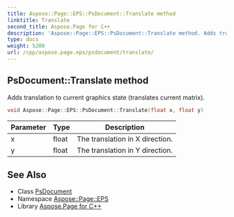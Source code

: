 ```yaml
---
title: Aspose::Page::EPS::PsDocument::Translate method
linktitle: Translate
second_title: Aspose.Page for C++
description: 'Aspose::Page::EPS::PsDocument::Translate method. Adds translation to current graphics state (translates current matrix) in C++.'
type: docs
weight: 5200
url: /cpp/aspose.page.eps/psdocument/translate/
---
```

## PsDocument::Translate method


Adds translation to current graphics state (translates current matrix).

```cpp
void Aspose::Page::EPS::PsDocument::Translate(float x, float y)
```


| Parameter | Type | Description |
| --- | --- | --- |
| x | float | The translation in X direction. |
| y | float | The translation in Y direction. |

## See Also

* Class [PsDocument](../)
* Namespace [Aspose::Page::EPS](../../)
* Library [Aspose.Page for C++](../../../)
